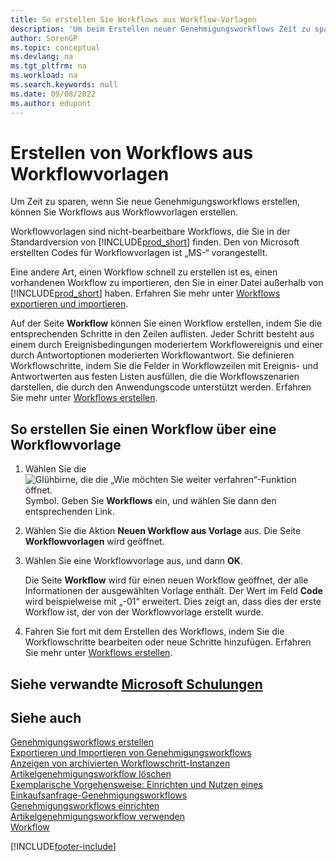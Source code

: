 ```yaml
---
title: So erstellen Sie Workflows aus Workflow-Vorlagen
description: 'Um beim Erstellen neuer Genehmigungsworkflows Zeit zu sparen, können Sie nicht editierbare Workflows aus Workflow-Vorlagen erstellen, denen das Kürzel „MS“ vorangestellt ist.'
author: SorenGP
ms.topic: conceptual
ms.devlang: na
ms.tgt_pltfrm: na
ms.workload: na
ms.search.keywords: null
ms.date: 09/08/2022
ms.author: edupont
---
```

# Erstellen von Workflows aus Workflowvorlagen

Um Zeit zu sparen, wenn Sie neue Genehmigungsworkflows erstellen, können Sie Workflows aus Workflowvorlagen erstellen.  

Workflowvorlagen sind nicht-bearbeitbare Workflows, die Sie in der Standardversion von [!INCLUDE[prod_short](includes/prod_short.md)] finden. Den von Microsoft erstellten Codes für Workflowvorlagen ist „MS-“ vorangestellt.  

Eine andere Art, einen Workflow schnell zu erstellen ist es, einen vorhandenen Workflow zu importieren, den Sie in einer Datei außerhalb von [!INCLUDE[prod_short](includes/prod_short.md)] haben. Erfahren Sie mehr unter [Workflows exportieren und importieren](across-how-to-export-and-import-workflows.md).  

Auf der Seite **Workflow** können Sie einen Workflow erstellen, indem Sie die entsprechenden Schritte in den Zeilen auflisten. Jeder Schritt besteht aus einem durch Ereignisbedingungen moderiertem Workflowereignis und einer durch Antwortoptionen moderierten Workflowantwort. Sie definieren Workflowschritte, indem Sie die Felder in Workflowzeilen mit Ereignis- und Antwortwerten aus festen Listen ausfüllen, die die Workflowszenarien darstellen, die durch den Anwendungscode unterstützt werden. Erfahren Sie mehr unter [Workflows erstellen](across-how-to-create-workflows.md).  

## So erstellen Sie einen Workflow über eine Workflowvorlage

1. Wählen Sie die ![Glühbirne, die die „Wie möchten Sie weiter verfahren“-Funktion öffnet.](media/ui-search/search_small.png "Wie möchten Sie weiter verfahren?") Symbol. Geben Sie **Workflows** ein, und wählen Sie dann den entsprechenden Link.  
2. Wählen Sie die Aktion **Neuen Workflow aus Vorlage** aus. Die Seite **Workflowvorlagen** wird geöffnet.  
3. Wählen Sie eine Workflowvorlage aus, und dann **OK**.  

   Die Seite **Workflow** wird für einen neuen Workflow geöffnet, der alle Informationen der ausgewählten Vorlage enthält. Der Wert im Feld **Code** wird beispielweise mit „-01“ erweitert. Dies zeigt an, dass dies der erste Workflow ist, der von der Workflowvorlage erstellt wurde.  
4. Fahren Sie fort mit dem Erstellen des Workflows, indem Sie die Workflowschritte bearbeiten oder neue Schritte hinzufügen. Erfahren Sie mehr unter [Workflows erstellen](across-how-to-create-workflows.md).  

## Siehe verwandte [Microsoft Schulungen](/training/modules/create-workflows/)

## Siehe auch 

[Genehmigungsworkflows erstellen](across-how-to-create-workflows.md)  
[Exportieren und Importieren von Genehmigungsworkflows](across-how-to-export-and-import-workflows.md)  
[Anzeigen von archivierten Workflowschritt-Instanzen](across-how-to-view-archived-workflow-step-instances.md)  
[Artikelgenehmigungsworkflow löschen](across-how-to-delete-workflows.md)  
[Exemplarische Vorgehensweise: Einrichten und Nutzen eines Einkaufsanfrage-Genehmigungsworkflows](walkthrough-setting-up-and-using-a-purchase-approval-workflow.md)  
[Genehmigungsworkflows einrichten](across-set-up-workflows.md)  
[Artikelgenehmigungsworkflow verwenden](across-use-workflows.md)  
[Workflow](across-workflow.md)  


[!INCLUDE[footer-include](includes/footer-banner.md)]
